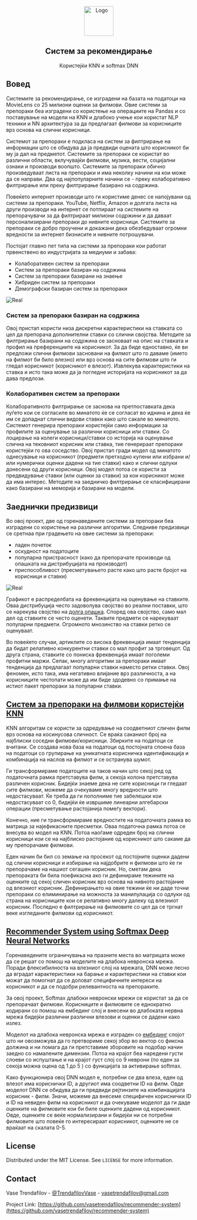 <!-- PROJECT LOGO -->
<br />
<p align="center">
  <a href=https://github.com/vasetrendafilov/recommender-system>
    <img src="sliki/logo.png" alt="Logo" width="80" height="80">
  </a>

  <h2 align="center">Систем за рекомендирање</h2>

  <p align="center">
    Користејќи КNN и softmax DNN
  </p>
</p>

## Вовед

Системите за рекомендирање, се изградени на базата на податоци на MovieLens со 25 милиони оценки за филмови. Овие системи за препораки беа изградени со користење на операциите на Pandas и со поставување на модели на KNN и длабоко учење кои користат NLP техники и NN архитектура за да предлагаат филмови за корисниците врз основа на слични корисници.

Системот за препораки е подкласа на систем за филтрирање на информации што се обидува да ја предвиди оцената што корисникот би му ја дал на предметот. Системите за препораки се користат во различни области, вклучувајќи филмови, музика, вести, социјални ознаки и производи воопшто. Системите за препораки обично произведуваат листа на препораки и има неколку начини на кои може да се направи. Два од најпопуларните начини се - преку колаборативно филтрирање или преку филтрирање базирано на содржина.

Повеќето интернет производи што ги користиме денес се напојувани од системи за препораки. YouTube, Netflix, Amazon и долгата листа на други производи на интернет се потпираат на системите на препорачувачи за да филтрираат милиони содржини и да даваат персонализирани препораки до нивните корисници. Системите за препораки се добро проучени и докажани дека обезбедуваат огромни вредности за интернет бизнисите и нивните потрошувачи.

Постојат главно пет типа на системи за препораки кои работат првенствено во индустријата за медиуми и забава:

* Колаборативен систем за препораки
* Систем за препораки базиран на содржина
* Систем за препораки базирани на знаење
* Хибриден систем за препораки
* Демографски базиран систем за препораки

![Real](sliki/coll-cont-pic.png)

### Систем за препораки базиран на содржина

Овој пристап користи низа дискретни карактеристики на ставката со цел да препорача дополнителни ставки со слични својства. Методите за филтрирање базирани на содржина се засноваат на опис на ставката и профил на преференциите на корисникот. За да биде едноставно, ќе ви предложи слични филмови засновани на филмот што го даваме (името на филмот би било влезно) или врз основа на сите филмови што ги гледал корисникот (корисникот е влезот). Извлекува карактеристики на ставка и исто така може да ја погледне историјата на корисникот за да дава предлози.

### Колаборативен систем за препораки

Колаборативното филтрирање се заснова на претпоставката дека луѓето кои се согласиле во минатото ќе се согласат во иднина и дека ќе им се допаднат слични видови ставки како што сакале во минатото. Системот генерира препораки користејќи само информации за профилите за оценување за различни корисници или ставки. Со лоцирање на колеги корисници/ставки со историја на оценување слична на тековниот корисник или ставка, тие генерираат препораки користејќи го ова соседство. Овој пристап гради модел од минатото однесување на корисникот (предмети претходно купени или избрани и/или нумерички оценки дадени на тие ставки) како и слични одлуки донесени од други корисници. Овој модел потоа се користи за предвидување ставки (или оценки за ставки) за кои корисникот може да има интерес. Методите на заедничко филтрирање се класифицирани како базирани на меморија и базирани на модели.

## Заеднички предизвици

Во овој проект, две од горенаведените системи за препораки беа изградени со користење на различни алгоритми. Следниве предизвици се сретнаа при градењето на овие системи за препораки:

* ладен почеток
* оскудност на податоците
* популарна пристрасност (како да препорачате производи од опашката на дистрибуцијата на производот)
* приспособливост (пресметувањето расте како што расте бројот на корисници и ставки)

![Real](sliki/long-tail.png)

Графикот е распределбата на фреквенцијата на оценување на ставките. Оваа дистрибуција често задоволува својство во реални поставки, што се нарекува својство на [долга опашка](https://www.springer.com/cda/content/document/cda_downloaddocument/9783319296579-c1.pdf?SGWID=0-0-45-1554478-p179516130). Според ова својство, само мал дел од ставките се често оценети. Таквите предмети се нарекуваат популарни предмети. Огромното мнозинство на ставки ретко се оценуваат.

Во повеќето случаи, артиклите со висока фреквенција имаат тенденција да бидат релативно конкурентни ставки со мал профит за трговецот. Од друга страна, ставките со пониска фреквенција имаат поголеми профитни маржи. Сепак, многу алгоритми за препораки имаат тенденција да предлагаат популарни ставки наместо ретки ставки. Овој феномен, исто така, има негативно влијание врз различноста, а на корисниците честопати може да им биде здодевно со примање на истиот пакет препораки за популарни ставки.

## [Систем за препораки на филмови користејќи КNN](https://github.com/vasetrendafilov/recommender-system/blob/main/knn-25m.ipynb)

KNN алгоритам се користи за одредување на соодветниот сличен филм врз основа на косинусова сличност. Се враќа саканиот број на најблиски соседни филмови/корисници. Збирките на податоци се вчитани. Се создава нова база на податоци од постојната споена база на податоци со групирање на уникатната корисничка идентификација и комбинација на наслов на филмот и се остранува шумот. 

Ги трансформираме податоците на таков начин што секој ред од податочната рамка претставува филм, а секоја колона претставува различен корисник. Бидејќи знаеме дека не сите корисници ги гледаат сите филмови, можеме да очекуваме многу вредности што недостасуваат. Ќе треба да ги пополниме тие забелешки кои недостасуваат со 0, бидејќи ќе извршиме линеарни алгебарски операции (пресметување растојанија помеѓу вектори).

Конечно, ние ги трансформираме вредностите на податочната рамка во матрица за најефикасните пресметки. Оваа податочна рамка потоа се внесува во модел на KNN. Потоа наоѓаме одреден број на слични корисници кои се на најблиско растојание од корисникот што сакаме да му препорачаме филмови.

Еден начин би бил со земање на просекот од постојните оценки дадени од слични корисници и избирање на најдобрите н филмови што ќе ги препорачаме на нашиот сегашен корисник. Но, сметам дека препораката би била поефикасна ако ги дефинираме тежините на оценките од секој сличен корисник врз основа на нивното растојание од влезниот корисник. Дефинирањето на овие тежини ќе ни даде точни препораки со елиминирање на можноста за манипулација со одлуки од страна на корисниците кои се релативно многу далеку од влезниот корисник. Последно е филтрирање на филмовите со цел да се тргнат веке изгледаните филмови од корисникот.

 
## [Recommender System using Softmax Deep Neural Networks](https://github.com/vasetrendafilov/recommender-system/blob/main/dnn-25m.ipynb)

Горенаведените ограничувања на празните места во матрицата може да се решат со помош на моделите на длабока невронска мрежа. Поради флексибилноста на влезниот слој на мрежата, DNN може лесно да вградат карактеристики на барање и карактеристики на ставки кои можат да помогнат да се доловат специфичните интереси на корисникот и да се подобри релевантноста на препораките.

За овој проект, Softmax длабоки невронски мрежи се користат за да се препорачаат филмови. Корисниците и филмовите се еднократно кодирани со помош на ембединг слој и внесени во длабоката нервна мрежа бидејќи различни различни влезови и оценки се дадени како излез.

Моделот на длабока невронска мрежа е изграден со [ембединг](https://medium.com/analytics-vidhya/understanding-embedding-layer-in-keras-bbe3ff1327ce) слојот што ни овозможува да го претвориме секој збор во вектор со фиксна должина и ни помага да ги претставиме зборовите на подобар начин заедно со намалените димензии. Потоа на крајот беа наредени густи слоеви со испуштање и на крајот густ слој со 9 неврони (по еден за секоја можна оцена од 1 до 5 ) со функцијата за активирање softmax.


Како функционира овој DNN модел е, потребни се два влеза, еден од влезот има кориснички ID, а другиот има соодветни ID на филм. Овде моделот DNN се обидува да ги предвиди рејтинзите на комбинацијата корисник - филм. Значи, можеме да внесеме специфичен кориснички ID и ID на невиден филм на корисникот и да очекуваме моделот да ги даде оценките на филмовите кои би биле оценките дадени од корисникот. Овде, оценките се веќе нормализирани и бидејќи ни се потребни филмовите што повеќе го интересираат корисникот, оценките не се враќаат на скалата 0-5.

<!-- LICENSE -->
## License

Distributed under the MIT License. See `LICENSE` for more information.

<!-- CONTACT -->
## Contact

Vase Trendafilov - [@TrendafilovVase](https://twitter.com/TrendafilovVase) - vasetrendafilov@gmail.com

Project Link: [https://github.com/vasetrendafilov/recommender-system](https://github.com/vasetrendafilov/recommender-system)